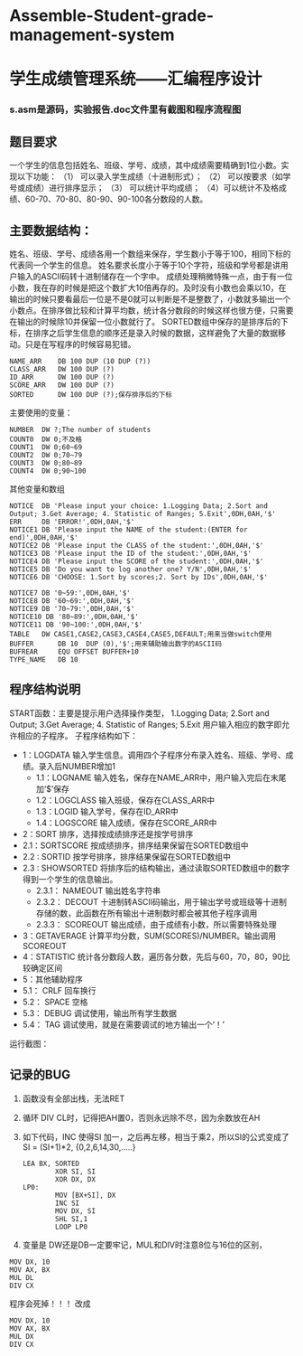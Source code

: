 # Assemble-Student-grade-management-system
# 学生成绩管理系统——汇编程序设计
### s.asm是源码，实验报告.doc文件里有截图和程序流程图

## 题目要求

一个学生的信息包括姓名、班级、学号、成绩，其中成绩需要精确到1位小数。实现以下功能：
（1） 可以录入学生成绩（十进制形式）；
（2） 可以按要求（如学号或成绩）进行排序显示；
（3） 可以统计平均成绩；
（4）可以统计不及格成绩、60-70、70-80、80-90、90-100各分数段的人数。

主要数据结构：
-------

姓名、班级、学号、成绩各用一个数组来保存，学生数小于等于100，相同下标的代表同一个学生的信息。
姓名要求长度小于等于10个字符，班级和学号都是讲用户输入的ASCII码转十进制储存在一个字中。
成绩处理稍微特殊一点，由于有一位小数，我在存的时候是把这个数扩大10倍再存的。及时没有小数也会乘以10，在输出的时候只要看最后一位是不是0就可以判断是不是整数了，小数就多输出一个小数点。在排序做比较和计算平均数，统计各分数段的时候这样也很方便，只需要在输出的时候除10并保留一位小数就行了。
SORTED数组中保存的是排序后的下标，在排序之后学生信息的顺序还是录入时候的数据，这样避免了大量的数据移动。只是在写程序的时候容易犯错。

```assembly
NAME_ARR	DB 100 DUP (10 DUP (?))
CLASS_ARR	DW 100 DUP (?)
ID_ARR		DW 100 DUP (?)
SCORE_ARR	DW 100 DUP (?)
SORTED		DW 100 DUP (?);保存排序后的下标
```
主要使用的变量：

```
NUMBER 	DW ?;The number of students
COUNT0	DW 0;不及格
COUNT1	DW 0;60~69
COUNT2	DW 0;70~79
COUNT3	DW 0;80~89
COUNT4	DW 0;90~100
```
其他变量和数组

```
NOTICE  DB 'Please input your choice: 1.Logging Data; 2.Sort and Output; 3.Get Average; 4. Statistic of Ranges; 5.Exit',0DH,0AH,'$'
ERR		DB 'ERROR!',0DH,0AH,'$'
NOTICE1 DB 'Please input the NAME of the student:(ENTER for end)',0DH,0AH,'$'
NOTICE2 DB 'Please input the CLASS of the student:',0DH,0AH,'$'
NOTICE3 DB 'Please input the ID of the student:',0DH,0AH,'$'
NOTICE4 DB 'Please input the SCORE of the student:',0DH,0AH,'$'
NOTICE5 DB 'Do you want to log another one? Y/N',0DH,0AH,'$'
NOTICE6 DB 'CHOOSE: 1.Sort by scores;2. Sort by IDs',0DH,0AH,'$'

NOTICE7 DB '0~59:',0DH,0AH,'$'
NOTICE8 DB '60~69:',0DH,0AH,'$'
NOTICE9 DB '70~79:',0DH,0AH,'$'
NOTICE10 DB '80~89:',0DH,0AH,'$'
NOTICE11 DB '90~100:',0DH,0AH,'$'
TABLE	DW CASE1,CASE2,CASE3,CASE4,CASE5,DEFAULT;用来当做switch使用
BUFFER		DB 10  DUP (0),'$';用来辅助输出数字的ASCII码
BUFREAR		EQU OFFSET BUFFER+10
TYPE_NAME	DB 10
```

## 程序结构说明

START函数：主要是提示用户选择操作类型，
1.Logging Data; 2.Sort and Output; 3.Get Average; 4. Statistic of Ranges; 5.Exit
用户输入相应的数字即允许相应的子程序。
子程序结构如下：

 - 1：LOGDATA  输入学生信息。调用四个子程序分布录入姓名、班级、学号、成绩。录入后NUMBER增加1
   - 1.1：LOGNAME     输入姓名，保存在NAME_ARR中，用户输入完后在末尾加‘$’保存
   - 1.2：LOGCLASS     输入班级，保存在CLASS_ARR中
   - 1.3：LOGID 输入学号，保存在ID_ARR中
   - 1.4：LOGSCORE 输入成绩，保存在SCORE_ARR中
 - 2：SORT 排序，选择按成绩排序还是按学号排序
  - 2.1：SORTSCORE 按成绩排序，排序结果保留在SORTED数组中
  - 2.2 : SORTID  按学号排序，排序结果保留在SORTED数组中
  - 2.3 : SHOWSORTED 将排序后的结构输出，通过读取SORTED数组中的数字得到一个学生的信息输出。
     - 2.3.1： NAMEOUT 输出姓名字符串
     - 2.3.2： DECOUT 十进制转ASCII码输出，用于输出学号或班级等十进制存储的数，此函数在所有输出十进制数时都会被其他子程序调用
     - 2.3.3： SCOREOUT 输出成绩，由于成绩有小数，所以需要特殊处理
 - 3：GETAVERAGE 计算平均分数，SUM(SCORES)/NUMBER。输出调用SCOREOUT
 - 4：STATISTIC 统计各分数段人数，遍历各分数，先后与60，70，80，90比较确定区间
 - 5：其他辅助程序
  - 5.1： CRLF 回车换行
  - 5.2： SPACE 空格
  - 5.3： DEBUG 调试使用，输出所有学生数据
  - 5.4： TAG 调试使用，就是在需要调试的地方输出一个‘！’

运行截图：

记录的BUG
------
1. 函数没有全部出栈，无法RET
2.  循环 DIV CL时，记得把AH置0，否则永远除不尽，因为余数放在AH
3. 如下代码，INC 使得SI 加一，之后再左移，相当于乘2，所以SI的公式变成了 SI = (SI+1)*2,   {0,2,6,14,30,.....}

	```Assembly
	LEA BX, SORTED
			XOR SI, SI
			XOR DX, DX
	LP0:
			MOV [BX+SI], DX
			INC SI
			MOV DX, SI
			SHL SI,1
			LOOP LP0
	```

     
4. 变量是 DW还是DB一定要牢记，MUL和DIV时注意8位与16位的区别，

```
MOV DX, 10
MOV AX, BX
MUL DL 
DIV CX
```
程序会死掉！！！
改成

```
MOV DX, 10
MOV AX, BX
MUL DX
DIV CX
```

